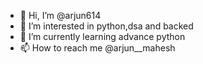 - 👋 Hi, I’m @arjun614
- 👀 I’m interested in python,dsa and backed 
- 🌱 I’m currently learning advance python
- 📫 How to reach me @arjun__mahesh
  

<!---
arjun614/arjun614 is a ✨ special ✨ repository because its `README.md` (this file) appears on your GitHub profile.
You can click the Preview link to take a look at your changes.
--->
